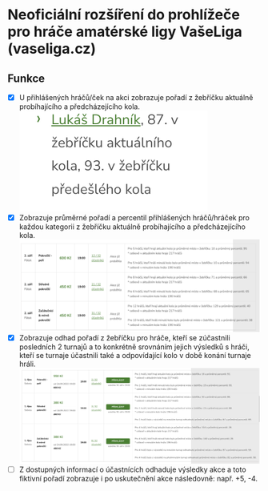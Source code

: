 # Neoficiální rozšíření do prohlížeče pro hráče amatérské ligy VašeLiga (vaseliga.cz)

## Funkce

- [x] U přihlášených hráčů/ček na akci zobrazuje pořadí z žebříčku aktuálně probíhajícího a předcházejícího kola.
![preview](https://github.com/ldrahnik/vase-liga/blob/master/preview/preview_player_stats_on_event_detail.png)
- [x] Zobrazuje průměrné pořadí a percentil přihlášených hráčů/hráček pro každou kategorii z žebříčku aktuálně probíhajícího a předcházejícího kola.
![preview](https://github.com/ldrahnik/vase-liga/blob/master/preview/preview_average_players_percentil_for_each_event_skill_group.png)
- [x] Zobrazuje odhad pořadí z žebříčku pro hráče, kteří se zúčastnili posledních 2 turnajů a to konkrétně srovnáním jejich výsledků s hráči, kteří se turnaje účastnili také a odpovídající kolo v době konání turnaje hráli.
![preview](https://github.com/ldrahnik/vase-liga/blob/master/preview/preview_average_players_percentil_for_each_event_skill_group_2.png)
- [ ] Z dostupných informací o účastnících odhaduje výsledky akce a toto fiktivní pořadí zobrazuje i po uskutečnění akce následovně: např. +5, -4.
